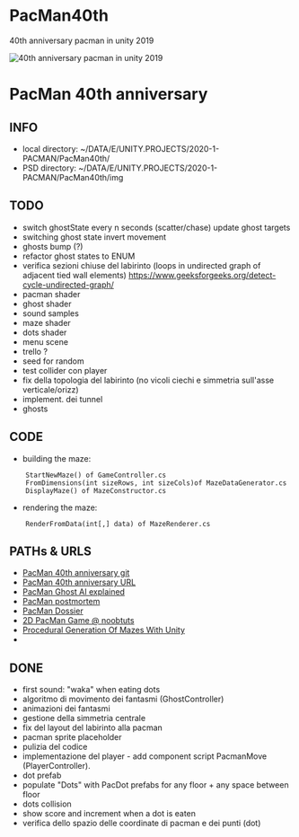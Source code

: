 # PacMan40th
40th anniversary pacman in unity 2019

![40th anniversary pacman in unity 2019](img/Screenshot_20210109.gif)

# PacMan 40th anniversary

## INFO

- local directory: ~/DATA/E/UNITY.PROJECTS/2020-1-PACMAN/PacMan40th/
- PSD directory: ~/DATA/E/UNITY.PROJECTS/2020-1-PACMAN/PacMan40th/img

## TODO
- switch ghostState every n seconds (scatter/chase) update ghost targets
- switching ghost state invert movement
- ghosts bump (?)
- refactor ghost states to ENUM
- verifica sezioni chiuse del labirinto (loops in undirected graph of adjacent tied wall elements)
	https://www.geeksforgeeks.org/detect-cycle-undirected-graph/
- pacman shader
- ghost shader
- sound samples
- maze shader
- dots shader
- menu scene
- trello ? 
- seed for random
- test collider con player
- fix della topologia del labirinto (no vicoli ciechi e simmetria sull'asse verticale/orizz)
- implement. dei tunnel
- ghosts

## CODE

- building the maze:
```
	StartNewMaze() of GameController.cs
	FromDimensions(int sizeRows, int sizeCols)of MazeDataGenerator.cs
	DisplayMaze() of MazeConstructor.cs
```
- rendering the maze:
```
    RenderFromData(int[,] data) of MazeRenderer.cs
```

## PATHs & URLS

* [PacMan 40th anniversary git](git@github.com:masayume/PacMan40th.git)
* [PacMan 40th anniversary URL](https://github.com/masayume/PacMan40th)
* [PacMan Ghost AI explained](https://www.youtube.com/watch?v=ataGotQ7ir8)
* [PacMan postmortem](https://www.masayume.it/blog/content/pac-man-postmortem-e-co)
* [PacMan Dossier](https://github.com/floooh/pacman.c/blob/main/pacman-dossier.pdf)
* [2D PacMan Game @ noobtuts](http://noobtuts.com/unity/2d-pacman-game)
* [Procedural Generation Of Mazes With Unity](https://www.raywenderlich.com/82-procedural-generation-of-mazes-with-unity)
* []()


## DONE
- first sound: "waka" when eating dots
- algoritmo di movimento dei fantasmi (GhostController)
- animazioni dei fantasmi
- gestione della simmetria centrale
- fix del layout del labirinto alla pacman
- pacman sprite placeholder
- pulizia del codice
- implementazione del player - add component script PacmanMove (PlayerController). 
- dot prefab
- populate "Dots" with PacDot prefabs for any floor + any space between floor 
- dots collision
- show score and increment when a dot is eaten
- verifica dello spazio delle coordinate di pacman e dei punti (dot)

